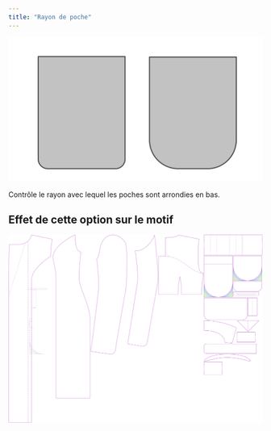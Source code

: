 ```yaml
---
title: "Rayon de poche"
---
```


![Arrondi de poche](pocketradius.svg)

Contrôle le rayon avec lequel les poches sont arrondies en bas.

## Effet de cette option sur le motif

![Cette image montre l'effet de cette option en superposant plusieurs variantes qui ont une valeur différente pour cette option](carlita_pocketradius_sample.svg "Effet de cette option sur le modèle")
